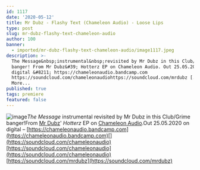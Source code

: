 ```yaml
---
id: 1117
date: '2020-05-12'
title: Mr Dubz - Flashy Text (Chameleon Audio) - Loose Lips
type: post
slug: mr-dubz-flashy-text-chameleon-audio
author: 100
banner:
  - imported/mr-dubz-flashy-text-chameleon-audio/image1117.jpeg
description: >-
  The Message&nbsp;instrumental&nbsp;revisited by Mr Dubz in this Club/Grime
  banger! From Mr Dubz&#39; Hotterz EP on Chameleon Audio. Out 25.05.2020 on
  digital &#8211; https://chameleonaudio.bandcamp.com
  https://soundcloud.com/chameleonaudiohttps://soundcloud.com/mrdubz [...]Read
  More...
published: true
tags: premiere
featured: false
---
```

![image](../imported/mr-dubz-flashy-text-chameleon-audio/image1117.jpeg)_The Message_ instrumental revisited by Mr Dubz in this Club/Grime banger!From [Mr Dubz](https://soundcloud.com/mrdubz)' _Hotterz_ EP on [Chameleon Audio](https://chameleonaudio.bandcamp.com).Out 25.05.2020 on digital – [https://chameleonaudio.bandcamp.com](https://chameleonaudio.bandcamp.com)[](https://soundcloud.com/chameleonaudio)[https://soundcloud.com/chameleonaudio](https://soundcloud.com/chameleonaudio)  
[](https://soundcloud.com/mrdubz)[https://soundcloud.com/mrdubz](https://soundcloud.com/mrdubz)